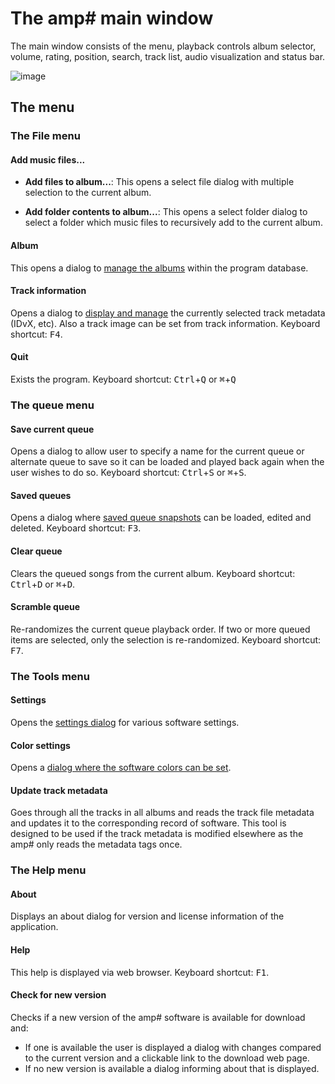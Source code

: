 # The amp# main window

The main window consists of the menu, playback controls album selector, volume, rating, position, search, track list, audio visualization and status bar.

![image](img/main_window1.png)

## The menu

### The File menu
#### Add music files...
* **Add files to album...**: This opens a select file dialog with multiple selection to the current album.

* **Add folder contents to album...**: This opens a select folder dialog to select a folder which music files to recursively add to the current album.

#### Album
This opens a dialog to [manage the albums](album.md) within the program database.

#### Track information
Opens a dialog to [display and manage](track_info.md) the currently selected track metadata (IDvX, etc). Also a track image can be set from track information. Keyboard shortcut: <kbd>F4</kbd>.

#### Quit
Exists the program. Keyboard shortcut: <kbd>Ctrl</kbd>+<kbd>Q</kbd> or <kbd>⌘</kbd>+<kbd>Q</kbd>

### The queue menu

#### Save current queue
Opens a dialog to allow user to specify a name for the current queue or alternate queue to save so it can be loaded and played back again when the user wishes to do so. Keyboard shortcut: <kbd>Ctrl</kbd>+<kbd>S</kbd> or <kbd>⌘</kbd>+<kbd>S</kbd>.

#### Saved queues
Opens a dialog where [saved queue snapshots](saved_queues_dialog.md) can be loaded, edited and deleted. Keyboard shortcut: <kbd>F3</kbd>.

#### Clear queue
Clears the queued songs from the current album. Keyboard shortcut: <kbd>Ctrl</kbd>+<kbd>D</kbd> or <kbd>⌘</kbd>+<kbd>D</kbd>.

#### Scramble queue
Re-randomizes the current queue playback order. If two or more queued items are selected, only the selection is re-randomized. Keyboard shortcut: <kbd>F7</kbd>.

### The Tools menu

#### Settings
Opens the [settings dialog](settings.md) for various software settings.

#### Color settings
Opens a [dialog where the software colors can be set](color_settings.md).

#### Update track metadata
Goes through all the tracks in all albums and reads the track file metadata and updates it to the corresponding record of software. This tool is designed to be used if the track metadata is modified elsewhere as the amp# only reads the metadata tags once.

### The Help menu

#### About
Displays an about dialog for version and license information of the application.

#### Help
This help is displayed via web browser. Keyboard shortcut: <kbd>F1</kbd>.

#### Check for new version
Checks if a new version of the amp# software is available for download and:
* If one is available the user is displayed a dialog with changes compared to the current version and a clickable link to the download web page.
* If no new version is available a dialog informing about that is displayed.